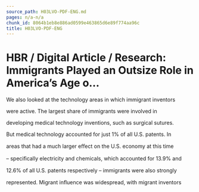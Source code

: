 ```yaml
---
source_path: H03LVO-PDF-ENG.md
pages: n/a-n/a
chunk_id: 8064b1eb8e886ad0599e463865d6e89f774aa96c
title: H03LVO-PDF-ENG
---
```

# HBR / Digital Article / Research: Immigrants Played an Outsize Role in America’s Age o…

We also looked at the technology areas in which immigrant inventors

were active. The largest share of immigrants were involved in

developing medical technology inventions, such as surgical sutures.

But medical technology accounted for just 1% of all U.S. patents. In

areas that had a much larger eﬀect on the U.S. economy at this time

– speciﬁcally electricity and chemicals, which accounted for 13.9% and

12.6% of all U.S. patents respectively – immigrants were also strongly

represented. Migrant inﬂuence was widespread, with migrant inventors
